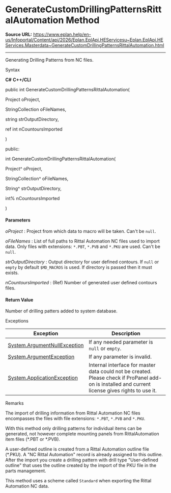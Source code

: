 # GenerateCustomDrillingPatternsRittalAutomation Method

**Source URL:** https://www.eplan.help/en-us/Infoportal/Content/api/2026/Eplan.EplApi.HEServicesu~Eplan.EplApi.HEServices.Masterdata~GenerateCustomDrillingPatternsRittalAutomation.html

---

Generating Drilling Patterns from NC files.

Syntax

**C#**
**C++/CLI**


public int GenerateCustomDrillingPatternsRittalAutomation( 

   Project oProject,

   StringCollection oFileNames,

   string strOutputDirectory,

   ref int nCountoursImported

)

public:

int GenerateCustomDrillingPatternsRittalAutomation( 

   Project^ oProject,

   StringCollection^ oFileNames,

   String^ strOutputDirectory,

   int% nCountoursImported

)


#### Parameters

*oProject*
:   Project from which data to macro will be taken. Can't be `null`.

*oFileNames*
:   List of full paths to Rittal Automation NC files used to import data. Only files with extensions: `*.PBT`, `*.PVB` and `*.PKU` are used. Can't be `null`.

*strOutputDirectory*
:   Output directory for user defined contours. If `null` or `empty` by default `$MD_MACROS` is used. If directory is passed then it must exists.

*nCountoursImported*
:   (Ref) Number of generated user defined contours files.

#### Return Value

Number of drilling patters added to system database.

Exceptions

| Exception | Description |
| --- | --- |
| [System.ArgumentNullException](#) | If any needed parameter is `null` or `empty`. |
| [System.ArgumentException](#) | If any parameter is invalid. |
| [System.ApplicationException](#) | Internal interface for master data could not be created. Please check if ProPanel add-on is installed and current license gives rights to use it. |

Remarks

The import of drilling information from Rittal Automation NC files encompasses the files with file extensions: `*.PBT`, `*.PVB` and `*.PKU`.

With this method only drilling patterns for individual items can be generated, not however complete mounting panels from RittalAutomation item files (\*.PBT or \*.PVB).

A user-defined outline is created from a Rittal Automation outline file (\*.PKU). A "NC Rittal Automation" record is already assigned to this outline. After the import you create a drilling pattern with drill type "User-defined outline" that uses the outline created by the import of the PKU file in the parts management.

This method uses a scheme called `Standard` when exporting the Rittal Automation NC data.
